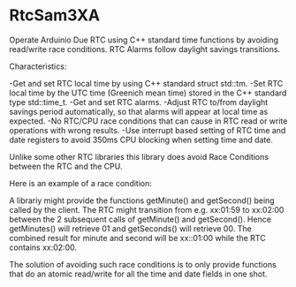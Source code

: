 # RtcSam3XA
Operate Arduinio Due RTC using C++ standard time functions by avoiding read/write race conditions. RTC Alarms follow daylight savings transitions. 

Characteristics:

-Get and set RTC local time by using C++ standard struct std::tm.
-Set RTC local time by the UTC time (Greenich mean time) stored in the C++ standard type std::time_t.
-Get and set RTC alarms.
-Adjust RTC to/from daylight savings period automatically, so that alarms will appear at local time as expected.
-No RTC/CPU race conditions that can cause in RTC read or write operations with wrong results.
-Use interrupt based setting of RTC time and date registers to avoid 350ms CPU blocking when setting time and date.

Unlike some other RTC libraries this library does avoid Race Conditions between the RTC and the CPU.

Here is an example of a race condition:

A librariy might provide the functions getMinute() and getSecond() being called by the client.
The RTC might transition from e.g. xx:01:59 to xx:02:00 between
the 2 subsequent calls of getMinute() and getSecond().
Hence getMinutes() will retrieve 01 and getSeconds() will retrieve 00.
The combined result for minute and second will be xx::01:00 while
the RTC contains xx:02:00.

The solution of avoiding such race conditions is to only provide functions
that do an atomic read/write for all the time and date fields in one shot.
